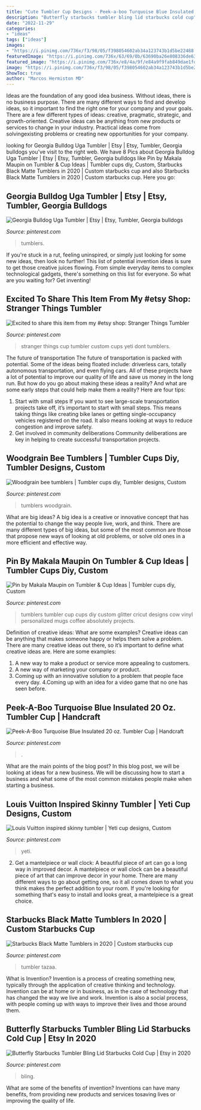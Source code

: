```yaml
---
title: "Cute Tumbler Cup Designs - Peek-a-boo Turquoise Blue Insulated 20 Oz. Tumbler Cup"
description: "Butterfly starbucks tumbler bling lid starbucks cold cup"
date: "2022-11-29"
categories:
- "ideas"
tags: ["ideas"]
images:
- "https://i.pinimg.com/736x/f3/98/05/f398054602ab34a123743b1d5be22488.jpg"
featuredImage: "https://i.pinimg.com/736x/63/69/0b/63690ba26e808336de63ffed85ca383c.jpg"
featured_image: "https://i.pinimg.com/736x/e8/4a/9f/e84a9f9fab849dae1fd185194e233df7.jpg"
image: "https://i.pinimg.com/736x/f3/98/05/f398054602ab34a123743b1d5be22488.jpg"
ShowToc: true
author: "Marcos Hermiston MD"
---
```



Ideas are the foundation of any good idea business. Without ideas, there is no business purpose. There are many different ways to find and develop ideas, so it important to find the right one for your company and your goals. There are a few different types of ideas: creative, pragmatic, strategic, and growth-oriented. Creative ideas can be anything from new products or services to change in your industry. Practical ideas come from solvingexisting problems or creating new opportunities for your company.

	

		
looking for Georgia Bulldog Uga Tumbler | Etsy | Etsy, Tumbler, Georgia bulldogs you've visit to the right web. We have 8 Pics about Georgia Bulldog Uga Tumbler | Etsy | Etsy, Tumbler, Georgia bulldogs like Pin by Makala Maupin on Tumbler &amp; Cup Ideas | Tumbler cups diy, Custom, Starbucks Black Matte Tumblers in 2020 | Custom starbucks cup and also Starbucks Black Matte Tumblers in 2020 | Custom starbucks cup. Here you go:
		
    
## Georgia Bulldog Uga Tumbler | Etsy | Etsy, Tumbler, Georgia Bulldogs

<img loading=lazy src="https://i.pinimg.com/736x/f3/98/05/f398054602ab34a123743b1d5be22488.jpg" onerror="this.onerror=null;this.src='https://tse1.mm.bing.net/th?id=OIP.DHqKE_bpbYSf7xCPHS14rAHaJ3&amp;pid=15.1';" alt="Georgia Bulldog Uga Tumbler | Etsy | Etsy, Tumbler, Georgia bulldogs">

_Source: pinterest.com_

>tumblers. 

	

If you're stuck in a rut, feeling uninspired, or simply just looking for some new ideas, then look no further! This list of potential invention ideas is sure to get those creative juices flowing. From simple everyday items to complex technological gadgets, there's something on this list for everyone. So what are you waiting for? Get inventing!

    
## Excited To Share This Item From My #etsy Shop: Stranger Things Tumbler

<img loading=lazy src="https://i.pinimg.com/736x/36/5a/e9/365ae9cbf2f1fb2ccda3b89c2391387b.jpg" onerror="this.onerror=null;this.src='https://tse3.mm.bing.net/th?id=OIP.yjVoL-9POE4mV5dNopf99gHaJ3&amp;pid=15.1';" alt="Excited to share this item from my #etsy shop: Stranger Things Tumbler">

_Source: pinterest.com_

>stranger things cup tumbler custom cups yeti dont tumblers. 

	

The future of transportation
The future of transportation is packed with potential. Some of the ideas being floated include: driverless cars, totally autonomous transportation, and even flying cars. All of these projects have a lot of potential to improve our quality of life and save us money in the long run. But how do you go about making these ideas a reality? And what are some early steps that could help make them a reality? Here are four tips: 
1. Start with small steps 
If you want to see large-scale transportation projects take off, it’s important to start with small steps. This means taking things like creating bike lanes or getting single-occupancy vehicles registered on the road. It also means looking at ways to reduce congestion and improve safety. 
2. Get involved in community deliberations 
Community deliberations are key in helping to create successful transportation projects.

    
## Woodgrain Bee Tumblers | Tumbler Cups Diy, Tumbler Designs, Custom

<img loading=lazy src="https://i.pinimg.com/736x/51/55/b3/5155b3bdc4d2308d902e6ebad78bf0b8.jpg" onerror="this.onerror=null;this.src='https://tse2.mm.bing.net/th?id=OIP.rGl3Y6YnAKlDLLfZyEpz7QHaJ3&amp;pid=15.1';" alt="Woodgrain bee tumblers | Tumbler cups diy, Tumbler designs, Custom">

_Source: pinterest.com_

>tumblers woodgrain. 

	

What are big ideas?
A big idea is a creative or innovative concept that has the potential to change the way people live, work, and think. There are many different types of big ideas, but some of the most common are those that propose new ways of looking at old problems, or solve old ones in a more efficient and effective way.

    
## Pin By Makala Maupin On Tumbler &amp; Cup Ideas | Tumbler Cups Diy, Custom

<img loading=lazy src="https://i.pinimg.com/736x/63/69/0b/63690ba26e808336de63ffed85ca383c.jpg" onerror="this.onerror=null;this.src='https://tse4.mm.bing.net/th?id=OIP.kRY4nNiY-eIkqb7nu_KWnwHaLQ&amp;pid=15.1';" alt="Pin by Makala Maupin on Tumbler &amp; Cup Ideas | Tumbler cups diy, Custom">

_Source: pinterest.com_

>tumblers tumbler cup cups diy custom glitter cricut designs cow vinyl personalized mugs coffee absolutely projects. 

	

Definition of creative ideas: What are some examples?
Creative ideas can be anything that makes someone happy or helps them solve a problem. There are many creative ideas out there, so it’s important to define what creative ideas are. Here are some examples:
1. A new way to make a product or service more appealing to customers.
2. A new way of marketing your company or product.
3. Coming up with an innovative solution to a problem that people face every day.
4.Coming up with an idea for a video game that no one has seen before.

    
## Peek-A-Boo Turquoise Blue Insulated 20 Oz. Tumbler Cup | Handcraft

<img loading=lazy src="https://i.pinimg.com/736x/fc/8c/d3/fc8cd3a889a86dbd84b54fb2c8bbaaeb.jpg" onerror="this.onerror=null;this.src='https://tse2.mm.bing.net/th?id=OIP.3KaVJr5Aalg-ZI6A2nL6vwHaJ3&amp;pid=15.1';" alt="Peek-A-Boo Turquoise Blue Insulated 20 oz. Tumbler Cup | Handcraft">

_Source: pinterest.com_

>. 

	

What are the main points of the blog post?
In this blog post, we will be looking at ideas for a new business. We will be discussing how to start a business and what some of the most common mistakes people make when starting a business.

    
## Louis Vuitton Inspired Skinny Tumbler | Yeti Cup Designs, Custom

<img loading=lazy src="https://i.pinimg.com/736x/a3/65/94/a3659428ee6779c203502f869812d334.jpg" onerror="this.onerror=null;this.src='https://tse1.mm.bing.net/th?id=OIP.MXNVIIf4Hc3UfMsDgirAYQHaJ3&amp;pid=15.1';" alt="Louis Vuitton inspired skinny tumbler | Yeti cup designs, Custom">

_Source: pinterest.com_

>yeti. 

	

2. Get a mantelpiece or wall clock: A beautiful piece of art can go a long way in improved decor.
A mantelpiece or wall clock can be a beautiful piece of art that can improve decor in your home. There are many different ways to go about getting one, so it all comes down to what you think makes the perfect addition to your room. If you're looking for something that's easy to install and looks great, a mantelpiece is a great choice.

    
## Starbucks Black Matte Tumblers In 2020 | Custom Starbucks Cup

<img loading=lazy src="https://i.pinimg.com/736x/f5/17/41/f51741c339e2747ac598cd1d93372518.jpg" onerror="this.onerror=null;this.src='https://tse3.mm.bing.net/th?id=OIP.GLJ6CW7HipbrHlw9sw6irAHaJ3&amp;pid=15.1';" alt="Starbucks Black Matte Tumblers in 2020 | Custom starbucks cup">

_Source: pinterest.com_

>tumbler tazaa. 

	

What is Invention?
Invention is a process of creating something new, typically through the application of creative thinking and technology. Invention can be at home or in business, as in the case of technology that has changed the way we live and work. Invention is also a social process, with people coming up with ways to improve their lives and those around them.

    
## Butterfly Starbucks Tumbler Bling Lid Starbucks Cold Cup | Etsy In 2020

<img loading=lazy src="https://i.pinimg.com/736x/e8/4a/9f/e84a9f9fab849dae1fd185194e233df7.jpg" onerror="this.onerror=null;this.src='https://tse4.mm.bing.net/th?id=OIP.1bcBEJJm6r-k5ZvqL7_J-AHaJ3&amp;pid=15.1';" alt="Butterfly Starbucks Tumbler Bling Lid Starbucks Cold Cup | Etsy in 2020">

_Source: pinterest.com_

>bling. 

	

What are some of the benefits of invention?
Inventions can have many benefits, from providing new products and services tosaving lives or improving the quality of life.

